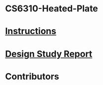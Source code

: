 CS6310-Heated-Plate
===================

# [Instructions](https://s3.amazonaws.com/content.udacity-data.com/courses/gt-cs6310/projects/project1/project1.html)

# [Design Study Report]()

# Contributors

